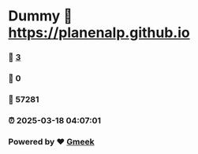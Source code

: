 # Dummy :link: https://planenalp.github.io 
### :page_facing_up: [3](https://planenalp.github.io/tag.html) 
### :speech_balloon: 0 
### :hibiscus: 57281 
### :alarm_clock: 2025-03-18 04:07:01 
### Powered by :heart: [Gmeek](https://github.com/Meekdai/Gmeek)
